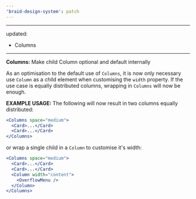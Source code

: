 ```yaml
---
'braid-design-system': patch
---
```


---
updated:
  - Columns
---

**Columns:** Make child Column optional and default internally

As an optimisation to the default use of `Columns`, it is now only necessary use `Column` as a child element when customising the `width` property. If the use case is equally distributed columns, wrapping in `Columns` will now be enough.

**EXAMPLE USAGE:**
The following will now result in two columns equally distributed:
```jsx
<Columns space="medium">
  <Card>...</Card>
  <Card>...</Card>
</Columns>
```

or wrap a single child in a `Column` to customise it's width:

```jsx
<Columns space="medium">
  <Card>...</Card>
  <Card>...</Card>
  <Column width="content">
    <OverflowMenu />
  </Column>
</Columns>
```
